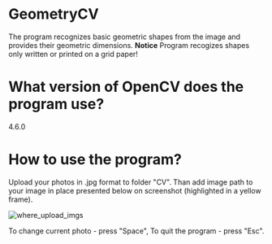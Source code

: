 # GeometryCV
The program recognizes basic geometric shapes from the image and provides their geometric dimensions. 
**Notice**
Program recogizes shapes only written or printed on a grid paper!
# What version of OpenCV does the program use?
4.6.0
# How to use the program?
Upload your photos in .jpg format to folder "CV". Than add image path to your image in place presented below on screenshot (highlighted in a yellow frame).

![where_upload_imgs](https://github.com/jakubdaron/GeometryCV/assets/102093406/aea16813-820d-4e34-b0b7-989a9af5e6b5)

To change current photo - press "Space", To quit the program - press "Esc".

